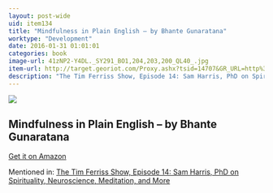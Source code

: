 ```yaml
---
layout: post-wide
uid: item134
title: "Mindfulness in Plain English – by Bhante Gunaratana"
worktype: "Development"
date: 2016-01-31 01:01:01
categories: book
image-url: 41zNP2-Y4DL._SY291_BO1,204,203,200_QL40_.jpg
item-url: http://target.georiot.com/Proxy.ashx?tsid=14707&GR_URL=http%3A%2F%2Fwww.amazon.com%2FMindfulness-Plain-English-20th-Anniversary%2Fdp%2F0861719069%2F
description: "The Tim Ferriss Show, Episode 14: Sam Harris, PhD on Spirituality, Neuroscience, Meditation, and More"
---
```

<a href="http://target.georiot.com/Proxy.ashx?tsid=14707&GR_URL=http%3A%2F%2Fwww.amazon.com%2FMindfulness-Plain-English-20th-Anniversary%2Fdp%2F0861719069%2F" target="blank"><img src="../../../../img/thumbs/41zNP2-Y4DL._SY291_BO1,204,203,200_QL40_.jpg" class="prod-img"></a>
<h2>Mindfulness in Plain English – by Bhante Gunaratana</h2>
<p><a href="http://target.georiot.com/Proxy.ashx?tsid=14707&GR_URL=http%3A%2F%2Fwww.amazon.com%2FMindfulness-Plain-English-20th-Anniversary%2Fdp%2F0861719069%2F" target="blank">Get it on Amazon</a><p>
<p>Mentioned in: <a href="http://fourhourworkweek.com/2014/06/18/sam-harris/" target="blank">The Tim Ferriss Show, Episode 14: Sam Harris, PhD on Spirituality, Neuroscience, Meditation, and More</a></p>
